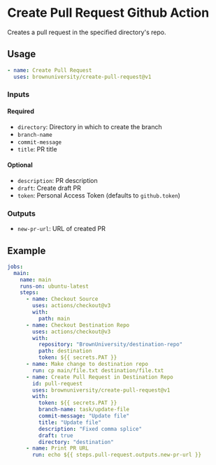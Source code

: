 # Create Pull Request Github Action

Creates a pull request in the specified directory's repo.

## Usage

```yml
- name: Create Pull Request
  uses: brownuniversity/create-pull-request@v1
```

### Inputs

#### Required

- `directory`: Directory in which to create the branch
- `branch-name`
- `commit-message`
- `title`: PR title

#### Optional

- `description`: PR description
- `draft`: Create draft PR
- `token`: Personal Access Token (defaults to `github.token`)

### Outputs

- `new-pr-url`: URL of created PR

## Example

```yml
jobs:
  main:
    name: main
    runs-on: ubuntu-latest
    steps:
      - name: Checkout Source
        uses: actions/checkout@v3
        with:
          path: main
      - name: Checkout Destination Repo
        uses: actions/checkout@v3
        with:
          repository: "BrownUniversity/destination-repo"
          path: destination
          token: ${{ secrets.PAT }}
      - name: Make change to destination repo
        run: cp main/file.txt destination/file.txt
      - name: Create Pull Request in Destination Repo
        id: pull-request
        uses: brownuniversity/create-pull-request@v1
        with:
          token: ${{ secrets.PAT }}
          branch-name: task/update-file
          commit-message: "Update file"
          title: "Update file"
          description: "Fixed comma splice"
          draft: true
          directory: "destination"
      - name: Print PR URL
        run: echo ${{ steps.pull-request.outputs.new-pr-url }}
```
